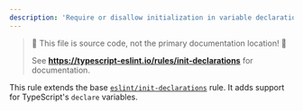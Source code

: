 ```yaml
---
description: 'Require or disallow initialization in variable declarations.'
---
```


> 🛑 This file is source code, not the primary documentation location! 🛑
>
> See **https://typescript-eslint.io/rules/init-declarations** for documentation.

This rule extends the base [`eslint/init-declarations`](https://eslint.org/docs/rules/init-declarations) rule.
It adds support for TypeScript's `declare` variables.


